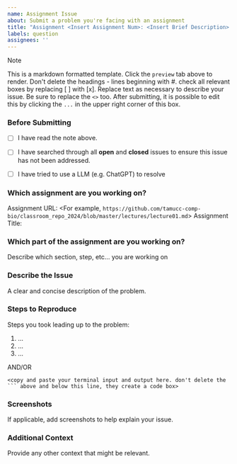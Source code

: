 ```yaml
---
name: Assignment Issue
about: Submit a problem you're facing with an assignment
title: "Assignment <Insert Assignment Num>: <Insert Brief Description> "
labels: question
assignees: ''
---
```


> [!NOTE]
> This is a markdown formatted template. Click the `preview` tab above to render.
> Don't delete the headings - lines beginning with #.
> check all relevant boxes by replacing [ ] with [x].
> Replace text as necessary to describe your issue. Be sure to replace the `<>` too.
> After submitting, it is possible to edit this by clicking the `...` in the upper right corner of this box.


### Before Submitting
- [ ] I have read the note above.
- [ ] I have searched through all **open** and **closed** issues to ensure this issue has not been addressed.
- [ ] I have tried to use a LLM (e.g. ChatGPT) to resolve


### Which assignment are you working on?
Assignment URL: <For example, `https://github.com/tamucc-comp-bio/classroom_repo_2024/blob/master/lectures/lecture01.md`>
Assignment Title: <copy and paste title of assignment>


### Which part of the assignment are you working on?
Describe which section, step, etc... you are working on


### Describe the Issue
A clear and concise description of the problem.


### Steps to Reproduce
Steps you took leading up to the problem:
1. ...
2. ...
3. ...

AND/OR

```
<copy and paste your terminal input and output here. don't delete the ``` above and below this line, they create a code box>
```


### Screenshots
If applicable, add screenshots to help explain your issue.


### Additional Context
Provide any other context that might be relevant.

